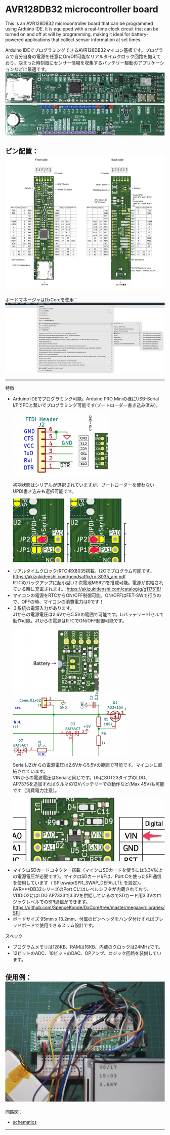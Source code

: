# AVR128DB32 microcontroller board

This is an AVR128DB32 microcontroller board that can be programmed using Arduino IDE. It is equipped with a real-time clock circuit that can be turned on and off at will by programming, making it ideal for battery-powered applications that collect sensor information at set times.

Arduino IDEでプログラミングできるAVR128DB32マイコン基板です。プログラムで自分自身の電源を任意にOn/Off可能なリアルタイムクロック回路を備えており、決まった時刻毎にセンサー情報を収集するバッテリー駆動のアプリケーションなどに最適です。
![image](image/a01.JPG)  
![image](image/a02.JPG)  

ピン配置：
![image](image/AVR128DB32.png)  
---
ボードマネージャはDxCoreを使用：
![image](image/ArduinoSettings.png)

---

特徴
- Arduino IDEでプログラミング可能。Arduino PRO Miniの様にUSB-Serial I/FでPCと繋いでプログラミング可能です(ブートローダー書き込み済み)。<br>
  <p float="left">
    <img src="image/t01_FTDI.png" height="200" /> <img src="image/t02_FTDI.png" height="200" />
  </p>
  初期状態はシリアルが選択されていますが、ブートローダーを使わないUPDI書き込みも選択可能です。<br>
  <p float="left">
    <img src="image/t03_Serial.png" height="200" /> <img src="image/t04_UPDI.png" height="200" />
  </p>
- リアルタイムクロック(RTC)RX8035搭載。I2Cでプログラム可能です。
  https://akizukidenshi.com/goodsaffix/rx-8035_am.pdf
  <br>
  RTCのバックアップに超小型Li２次電池MS621を搭載可能。電源が供給されている時に充電されます。
  https://akizukidenshi.com/catalog/g/g117518/
- マイコンの電源をRTCからON/OFF制御可能。ON/OFFはFET-SWで行うので、OFFの時、マイコンの消費電力は0です！
- ３系統の電源入力があります。<br>
  J1からの電源電圧は2.6Vから5.5Vの範囲で可能です。Liバッテリー×1セルで動作可能。J1からの電源はRTCでON/OFF制御可能です。<br>
  <p float="left">
    <img src="image/p01_J1.png" height="200" /> <img src="image/p02_J1.png" height="200" />
  </p>
  Serial(J2)からの電源電圧は2.6Vから5.5Vの範囲で可能です。マイコンに直結されています。
  <br>
  VINからの電源電圧はSerialと同じです。U5にSOT23タイプのLDO、AP7375を追加すればクルマの12Vバッテリーでの動作など(Max 45V)も可能です（消費電力注意）。
  <p float="left">
    <img src="image/p03_VIN.png" height="200" />
  </p>
- マイクロSDカードコネクター搭載（マイクロSDカードを使うには3.3V以上の電源電圧が必要です）。マイクロSDカードI/Fは、Port Cを使ったSPI通信を使用しています（ SPI.swap(SPI1_SWAP_DEFAULT); を設定）。AVR***DB32シリーズのPort Cにはレベルシフタが内蔵されており、VDDIO2にはLDO AP7333で3.3Vを供給しているのでSDカード用3.3VのロジックレベルでのSPI通信ができます。
  https://github.com/SpenceKonde/DxCore/tree/master/megaavr/libraries/SPI
- ボードサイズ 95mm x 18.2mm、付属のピンヘッダをハンダ付けすればブレッドボードで使用できるスリム設計です。

スペック
- プログラムメモリは128KB、RAMは16KB、内蔵のクロックは24MHzです。
- 12ビットのADC、10ビットのDAC、OPアンプ、ロジック回路を装備しています。

使用例：
![image](image/a03.JPG) 
---
回路図：
* [schematics](schematics/AVRT_2.pdf)


---
